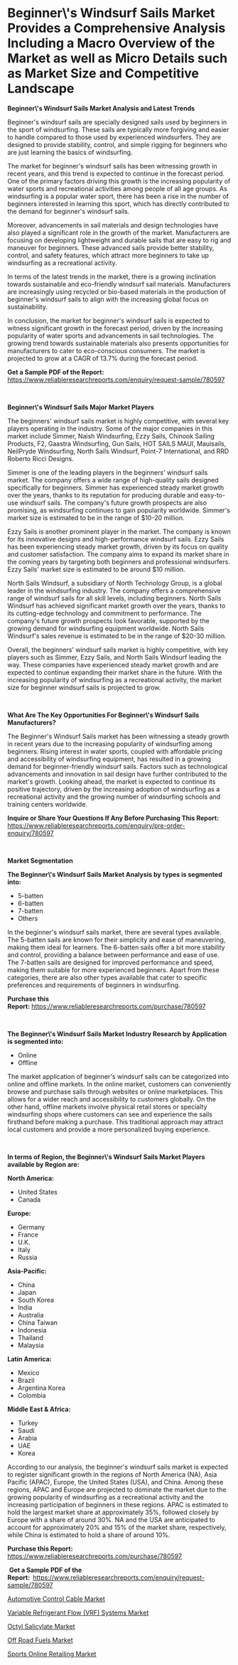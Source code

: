 <p><h1>Beginner\'s Windsurf Sails Market Provides a Comprehensive Analysis Including a Macro Overview of the Market as well as Micro Details such as Market Size and Competitive Landscape</h1></p><p><strong>Beginner\'s Windsurf Sails Market Analysis and Latest Trends</strong></p>
<p><p>Beginner's windsurf sails are specially designed sails used by beginners in the sport of windsurfing. These sails are typically more forgiving and easier to handle compared to those used by experienced windsurfers. They are designed to provide stability, control, and simple rigging for beginners who are just learning the basics of windsurfing.</p><p>The market for beginner's windsurf sails has been witnessing growth in recent years, and this trend is expected to continue in the forecast period. One of the primary factors driving this growth is the increasing popularity of water sports and recreational activities among people of all age groups. As windsurfing is a popular water sport, there has been a rise in the number of beginners interested in learning this sport, which has directly contributed to the demand for beginner's windsurf sails.</p><p>Moreover, advancements in sail materials and design technologies have also played a significant role in the growth of the market. Manufacturers are focusing on developing lightweight and durable sails that are easy to rig and maneuver for beginners. These advanced sails provide better stability, control, and safety features, which attract more beginners to take up windsurfing as a recreational activity.</p><p>In terms of the latest trends in the market, there is a growing inclination towards sustainable and eco-friendly windsurf sail materials. Manufacturers are increasingly using recycled or bio-based materials in the production of beginner's windsurf sails to align with the increasing global focus on sustainability.</p><p>In conclusion, the market for beginner's windsurf sails is expected to witness significant growth in the forecast period, driven by the increasing popularity of water sports and advancements in sail technologies. The growing trend towards sustainable materials also presents opportunities for manufacturers to cater to eco-conscious consumers. The market is projected to grow at a CAGR of 13.7% during the forecast period.</p></p>
<p><strong>Get a Sample PDF of the Report:&nbsp;</strong> <a href="https://www.reliableresearchreports.com/enquiry/request-sample/780597">https://www.reliableresearchreports.com/enquiry/request-sample/780597</a></p>
<p>&nbsp;</p>
<p><strong>Beginner\'s Windsurf Sails Major Market Players</strong></p>
<p><p>The beginners' windsurf sails market is highly competitive, with several key players operating in the industry. Some of the major companies in this market include Simmer, Naish Windsurfing, Ezzy Sails, Chinook Sailing Products, F2, Gaastra Windsurfing, Gun Sails, HOT SAILS MAUI, Mauisails, NeilPryde Windsurfing, North Sails Windsurf, Point-7 International, and RRD Roberto Ricci Designs.</p><p>Simmer is one of the leading players in the beginners' windsurf sails market. The company offers a wide range of high-quality sails designed specifically for beginners. Simmer has experienced steady market growth over the years, thanks to its reputation for producing durable and easy-to-use windsurf sails. The company's future growth prospects are also promising, as windsurfing continues to gain popularity worldwide. Simmer's market size is estimated to be in the range of $10-20 million.</p><p>Ezzy Sails is another prominent player in the market. The company is known for its innovative designs and high-performance windsurf sails. Ezzy Sails has been experiencing steady market growth, driven by its focus on quality and customer satisfaction. The company aims to expand its market share in the coming years by targeting both beginners and professional windsurfers. Ezzy Sails' market size is estimated to be around $10 million.</p><p>North Sails Windsurf, a subsidiary of North Technology Group, is a global leader in the windsurfing industry. The company offers a comprehensive range of windsurf sails for all skill levels, including beginners. North Sails Windsurf has achieved significant market growth over the years, thanks to its cutting-edge technology and commitment to performance. The company's future growth prospects look favorable, supported by the growing demand for windsurfing equipment worldwide. North Sails Windsurf's sales revenue is estimated to be in the range of $20-30 million.</p><p>Overall, the beginners' windsurf sails market is highly competitive, with key players such as Simmer, Ezzy Sails, and North Sails Windsurf leading the way. These companies have experienced steady market growth and are expected to continue expanding their market share in the future. With the increasing popularity of windsurfing as a recreational activity, the market size for beginner windsurf sails is projected to grow.</p></p>
<p>&nbsp;</p>
<p><strong>What Are The Key Opportunities For Beginner\'s Windsurf Sails Manufacturers?</strong></p>
<p><p>The Beginner's Windsurf Sails market has been witnessing a steady growth in recent years due to the increasing popularity of windsurfing among beginners. Rising interest in water sports, coupled with affordable pricing and accessibility of windsurfing equipment, has resulted in a growing demand for beginner-friendly windsurf sails. Factors such as technological advancements and innovation in sail design have further contributed to the market's growth. Looking ahead, the market is expected to continue its positive trajectory, driven by the increasing adoption of windsurfing as a recreational activity and the growing number of windsurfing schools and training centers worldwide.</p></p>
<p><strong>Inquire or Share Your Questions If Any Before Purchasing This Report:</strong> <a href="https://www.reliableresearchreports.com/enquiry/pre-order-enquiry/780597">https://www.reliableresearchreports.com/enquiry/pre-order-enquiry/780597</a></p>
<p>&nbsp;</p>
<p><strong>Market Segmentation</strong></p>
<p><strong>The Beginner\'s Windsurf Sails Market Analysis by types is segmented into:</strong></p>
<p><ul><li>5-batten</li><li>6-batten</li><li>7-batten</li><li>Others</li></ul></p>
<p><p>In the beginner's windsurf sails market, there are several types available. The 5-batten sails are known for their simplicity and ease of maneuvering, making them ideal for learners. The 6-batten sails offer a bit more stability and control, providing a balance between performance and ease of use. The 7-batten sails are designed for improved performance and speed, making them suitable for more experienced beginners. Apart from these categories, there are also other types available that cater to specific preferences and requirements of beginners in windsurfing.</p></p>
<p><strong>Purchase this Report:&nbsp;</strong><a href="https://www.reliableresearchreports.com/purchase/780597">https://www.reliableresearchreports.com/purchase/780597</a></p>
<p>&nbsp;</p>
<p><strong>The Beginner\'s Windsurf Sails Market Industry Research by Application is segmented into:</strong></p>
<p><ul><li>Online</li><li>Offline</li></ul></p>
<p><p>The market application of beginner's windsurf sails can be categorized into online and offline markets. In the online market, customers can conveniently browse and purchase sails through websites or online marketplaces. This allows for a wider reach and accessibility to customers globally. On the other hand, offline markets involve physical retail stores or specialty windsurfing shops where customers can see and experience the sails firsthand before making a purchase. This traditional approach may attract local customers and provide a more personalized buying experience.</p></p>
<p>&nbsp;</p>
<p><strong>In terms of Region, the Beginner\'s Windsurf Sails Market Players available by Region are:</strong></p>
<p>
    <p> <strong> North America: </strong>
        <ul>
            <li>United States</li>
            <li>Canada</li>
        </ul>
        </p> 
    <p> <strong> Europe: </strong>
        <ul>
            <li>Germany</li>
            <li>France</li>
            <li>U.K.</li>
            <li>Italy</li>
            <li>Russia</li>
        </ul>
        </p> 
    <p> <strong> Asia-Pacific: </strong>
        <ul>
            <li>China</li>
            <li>Japan</li>
            <li>South Korea</li>
            <li>India</li>
            <li>Australia</li>
            <li>China Taiwan</li>
            <li>Indonesia</li>
            <li>Thailand</li>
            <li>Malaysia</li>
        </ul>
        </p> 
    <p> <strong> Latin America: </strong>
        <ul>
            <li>Mexico</li>
            <li>Brazil</li>
            <li>Argentina Korea</li>
            <li>Colombia</li>
        </ul>
        </p> 
    <p> <strong> Middle East & Africa: </strong>
        <ul>
            <li>Turkey</li>
            <li>Saudi</li>
            <li>Arabia</li>
            <li>UAE</li>
            <li>Korea</li>
        </ul>
    </p>
    </p>
<p><p>According to our analysis, the beginner's windsurf sails market is expected to register significant growth in the regions of North America (NA), Asia Pacific (APAC), Europe, the United States (USA), and China. Among these regions, APAC and Europe are projected to dominate the market due to the growing popularity of windsurfing as a recreational activity and the increasing participation of beginners in these regions. APAC is estimated to hold the largest market share at approximately 35%, followed closely by Europe with a share of around 30%. NA and the USA are anticipated to account for approximately 20% and 15% of the market share, respectively, while China is estimated to hold a share of around 10%.</p></p>
<p><strong>Purchase this Report: </strong><a href="https://www.reliableresearchreports.com/purchase/780597">https://www.reliableresearchreports.com/purchase/780597</a></p>
<p>&nbsp;<strong>Get a Sample PDF of the Report:&nbsp;&nbsp;</strong><a href="https://www.reliableresearchreports.com/enquiry/request-sample/780597">https://www.reliableresearchreports.com/enquiry/request-sample/780597</a></p>
<p><strong></strong></p>
<p><p><a href="https://medium.com/@joseramirez66655/automotive-control-cable-market-the-key-to-successful-business-strategy-forecast-till-2031-f5eb7333b1ed">Automotive Control Cable Market</a></p><p><a href="https://github.com/gulaimolin/Market-Research-Report-List-2/blob/main/variable-refrigerant-flow-vrf-systems-market.md">Variable Refrigerant Flow (VRF) Systems Market</a></p><p><a href="https://medium.com/@joshuabaker550/octyl-salicylate-market-the-key-to-successful-business-strategy-forecast-till-2031-931478613b46">Octyl Salicylate Market</a></p><p><a href="https://medium.com/@joshuabaker550/off-road-fuels-market-furnishes-information-on-market-share-market-trends-and-market-growth-4515845a0d8e">Off Road Fuels Market</a></p><p><a href="https://github.com/ruslanpoljakovrd177/Market-Research-Report-List-2/blob/main/sports-online-retailing-market.md">Sports Online Retailing Market</a></p></p>